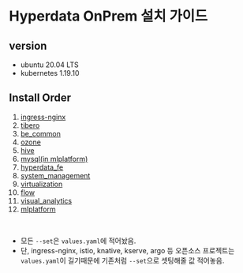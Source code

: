 # Hyperdata OnPrem 설치 가이드

## version

- ubuntu 20.04 LTS
- kubernetes 1.19.10

## Install Order

1. [ingress-nginx](./ingress-nginx-uptodate)
2. [tibero](./tibero)
3. [be_common](./hyperdata-be-common)
4. [ozone](./ozone)
5. [hive](./hive)
6. [mysql(in mlplatform)](./mlplatform)
7. [hyperdata_fe](./hyperdata-fe)
8. [system_management](./system_management)
9. [virtualization](./virtualization)
10. [flow](./flow)
11. [visual_analytics](./visualanalytics)
12. [mlplatform](./mlplatform)

<br>

- 모든 `--set`은 `values.yaml`에 적어놨음.
- 단, ingress-nginx, istio, knative, kserve, argo 등 오픈소스 프로젝트는 `values.yaml`이 길기때문에 기존처럼 `--set`으로 셋팅해줄 값 적어놓음.

